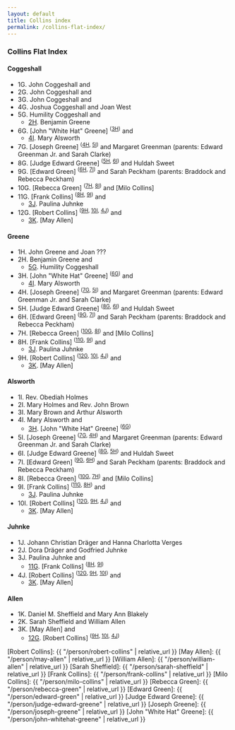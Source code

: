 ```yaml
---
layout: default
title: Collins index
permalink: /collins-flat-index/
---
```


### Collins Flat Index

#### Coggeshall

- 1G. John Coggeshall and
- 2G. John Coggeshall and
- 3G. John Coggeshall and
- 4G. Joshua Coggeshall and Joan West
- <a id="5G">5G</a>. Humility Coggeshall and
  - [2H]. Benjamin Greene
- <a id="6G">6G</a>. [John "White Hat" Greene] <sup>([3H])</sup> and
  - [4I]. Mary Alsworth
- <a id="7G">7G</a>. [Joseph Greene] <sup>([4H], [5I])</sup> and Margaret Greenman (parents: Edward Greenman Jr. and Sarah Clarke)
- <a id="8G">8G</a>. [Judge Edward Greene] <sup>([5H], [6I])</sup> and Huldah Sweet
- <a id="9G">9G</a>. [Edward Green] <sup>([6H], [7I])</sup> and Sarah Peckham (parents: Braddock and Rebecca Peckham)
- <a id="10G">10G</a>. [Rebecca Green] <sup>([7H], [8I])</sup> and [Milo Collins]
- <a id="11G">11G</a>. [Frank Collins] <sup>([8H], [9I])</sup> and
  - [3J]. Paulina Juhnke
- <a id="12G">12G</a>. [Robert Collins] <sup>([9H], [10I], [4J])</sup> and
  - [3K]. [May Allen]

#### Greene

- 1H. John Greene and Joan ???
- <a id="2H">2H</a>. Benjamin Greene and
  - [5G]. Humility Coggeshall
- <a id="3H">3H</a>. [John "White Hat" Greene] <sup>([6G])</sup> and
  - [4I]. Mary Alsworth
- <a id="4H">4H</a>. [Joseph Greene] <sup>([7G], [5I])</sup> and Margaret Greenman (parents: Edward Greenman Jr. and Sarah Clarke)
- <a id="5H">5H</a>. [Judge Edward Greene] <sup>([8G], [6I])</sup> and Huldah Sweet
- <a id="6H">6H</a>. [Edward Green] <sup>([9G], [7I])</sup> and Sarah Peckham (parents: Braddock and Rebecca Peckham)
- <a id="7H">7H</a>. [Rebecca Green] <sup>([10G], [8I])</sup> and [Milo Collins]
- <a id="8H">8H</a>. [Frank Collins] <sup>([11G], [9I])</sup> and
  - [3J]. Paulina Juhnke
- <a id="9H">9H</a>. [Robert Collins] <sup>([12G], [10I], [4J])</sup> and
  - [3K]. [May Allen]

#### Alsworth

- 1I. Rev. Obediah Holmes
- 2I. Mary Holmes and Rev. John Brown
- 3I. Mary Brown and Arthur Alsworth
- <a id="4I">4I</a>. Mary Alsworth and
  - [3H]. [John "White Hat" Greene] <sup>([6G])</sup>
- <a id="5I">5I</a>. [Joseph Greene] <sup>([7G], [4H])</sup> and Margaret Greenman (parents: Edward Greenman Jr. and Sarah Clarke)
- <a id="6I">6I</a>. [Judge Edward Greene] <sup>([8G], [5H])</sup> and Huldah Sweet
- <a id="7I">7I</a>. [Edward Green] <sup>([9G], [6H])</sup> and Sarah Peckham (parents: Braddock and Rebecca Peckham)
- <a id="8I">8I</a>. [Rebecca Green] <sup>([10G], [7H])</sup> and [Milo Collins]
- <a id="9I">9I</a>. [Frank Collins] <sup>([11G], [8H])</sup> and
  - [3J]. Paulina Juhnke
- <a id="10I">10I</a>. [Robert Collins] <sup>([12G], [9H], [4J])</sup> and
  - [3K]. [May Allen]

#### Juhnke

- 1J. Johann Christian Dräger and Hanna Charlotta Verges
- 2J. Dora Dräger and Godfried Juhnke
- <a id="3J">3J</a>. Paulina Juhnke and
  - [11G]. [Frank Collins] <sup>([8H], [9I])</sup>
- <a id="4J">4J</a>. [Robert Collins] <sup>([12G], [9H], [10I])</sup> and
  - [3K]. [May Allen]

#### Allen

- 1K. Daniel M. Sheffield and Mary Ann Blakely
- 2K. Sarah Sheffield and William Allen
- <a id="3K">3K</a>. [May Allen] and
  - [12G]. [Robert Collins] <sup>([9H], [10I], [4J])</sup>

[5G]: #5G
[6G]: #6G
[7G]: #7G
[8G]: #8G
[9G]: #9G
[10G]: #10G
[11G]: #11G
[12G]: #12G

[2H]: #2H
[3H]: #3H
[4H]: #4H
[5H]: #5H
[6H]: #6H
[7H]: #7H
[8H]: #8H
[9H]: #9H

[4I]: #4I
[5I]: #5I
[6I]: #6I
[7I]: #7I
[8I]: #8I
[9I]: #9I
[10I]: #10I

[3J]: #3J
[4J]: #4J

[3K]: #3K


[Robert Collins]: {{ "/person/robert-collins" | relative_url }}
[May Allen]: {{ "/person/may-allen" | relative_url }}
[William Allen]: {{ "/person/william-allen" | relative_url }}
[Sarah Sheffield]: {{ "/person/sarah-sheffield" | relative_url }}
[Frank Collins]: {{ "/person/frank-collins" | relative_url }}
[Milo Collins]: {{ "/person/milo-collins" | relative_url }}
[Rebecca Green]: {{ "/person/rebecca-green" | relative_url }}
[Edward Green]: {{ "/person/edward-green" | relative_url }}
[Judge Edward Greene]: {{ "/person/judge-edward-greene" | relative_url }}
[Joseph Greene]: {{ "/person/joseph-greene" | relative_url }}
[John "White Hat" Greene]: {{ "/person/john-whitehat-greene" | relative_url }}

